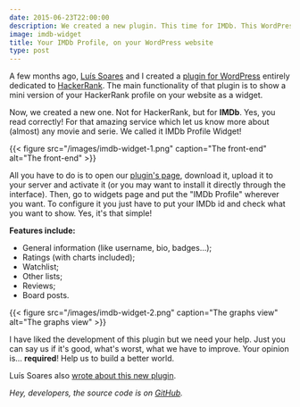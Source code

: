 ```yaml
---
date: 2015-06-23T22:00:00
description: We created a new plugin. This time for IMDb. This WordPress plugin allows you to have a mini version of your IMDb profile on your website.
image: imdb-widget
title: Your IMDb Profile, on your WordPress website
type: post
---
```



A few months ago, [Luís Soares](http://luissoares.com/) and I created a [plugin for WordPress](/general/hackerrank-widget-for-wordpress/) entirely dedicated to [HackerRank](https://www.hackerrank.com/). The main functionality of that plugin is to show a mini version of your HackerRank profile on your website as a widget.

Now, we created a new one. Not for HackerRank, but for **IMDb**. Yes, you read correctly! For that amazing service which let us know more about (almost) any movie and serie. We called it IMDb Profile Widget!

{{< figure src="/images/imdb-widget-1.png" caption="The front-end" alt="The front-end" >}}

All you have to do is to open our [plugin's page](https://wordpress.org/plugins/imdb-widget/), download it, upload it to your server and activate it (or you may want to install it directly through the interface). Then, go to widgets page and put the "IMDb Profile" wherever you want. To configure it you just have to put your IMDb id and check what you want to show. Yes, it's that simple!

**Features include:**

+ General information (like username, bio, badges...);
+ Ratings (with charts included);
+ Watchlist;
+ Other lists;
+ Reviews;
+ Board posts.

{{< figure src="/images/imdb-widget-2.png" caption="The graphs view" alt="The graphs view" >}}

I have liked the development of this plugin but we need your help. Just you can say us if it's good, what's worst, what we have to improve. Your opinion is... **required**! Help us to build a better world.

Luís Soares also [wrote about this new plugin](http://luissoares.com/widget-do-imdb-para-o-wordpress/).

*Hey, developers, the source code is on [GitHub](https://github.com/refactors/imdb-widget).*
